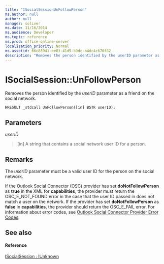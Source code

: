```yaml
---
title: "ISocialSessionUnFollowPerson"
ms.author: null
author: null
manager: soliver
ms.date: 11/16/2014
ms.audience: Developer
ms.topic: reference
ms.prod: office-online-server
localization_priority: Normal
ms.assetid: 66c83041-ee83-41d5-b9dc-a4dc4c670f82
description: "Removes the person identified by the userID parameter as a friend on the social network."
---
```


# ISocialSession::UnFollowPerson

Removes the person identified by the  _userID_ parameter as a friend on the social network. 
  
```
HRESULT _stdcall UnFollowPerson([in] BSTR userID);
```

## Parameters

 _userID_
  
> [in] A string that contains a social network user ID for a person.
    
## Remarks

The  _userID_ parameter must be a valid user ID for the person on the social network. 
  
If the Outlook Social Connector (OSC) provider has set **doNotFollowPerson** as **true** in the XML for **capabilities**, the provider must return the OSC_E_NOT_FOUND error in the case that the user ID passed in does not match a user on the network. If the provider has set **doNotFollowPerson** as **false** in **capabilities**, the provider should return the OSC_E_FAIL error. For information about error codes, see [Outlook Social Connector Provider Error Codes](outlook-social-connector-provider-error-codes.md).
  
## See also

#### Reference

[ISocialSession : IUnknown](isocialsessioniunknown.md)

